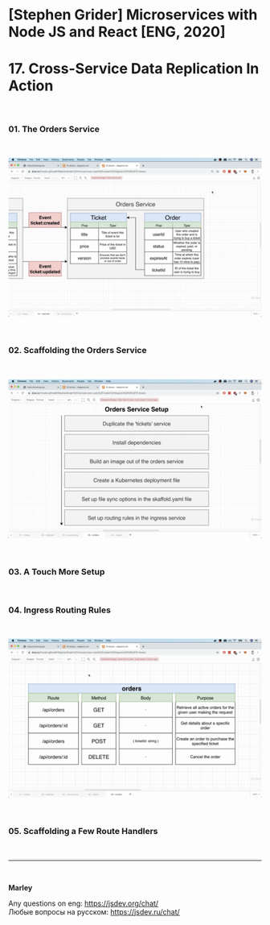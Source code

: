 # [Stephen Grider] Microservices with Node JS and React [ENG, 2020]

# 17. Cross-Service Data Replication In Action

<br/>

### 01. The Orders Service

<br/>

![Application](/img/pic-17-01.png?raw=true)

<br/>

### 02. Scaffolding the Orders Service

<br/>

![Application](/img/pic-17-02.png?raw=true)

<br/>

### 03. A Touch More Setup

<br/>

### 04. Ingress Routing Rules

<br/>

![Application](/img/pic-17-03.png?raw=true)

<br/>

### 05. Scaffolding a Few Route Handlers

<br/>

---

<br/>

**Marley**

Any questions on eng: https://jsdev.org/chat/  
Любые вопросы на русском: https://jsdev.ru/chat/
